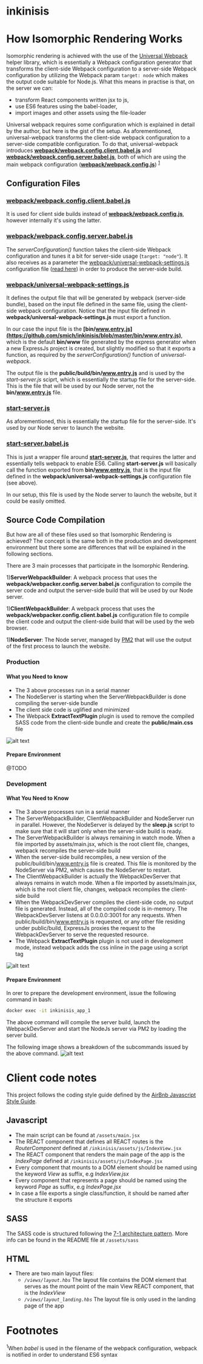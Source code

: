 # inkinisis

# How Isomorphic Rendering Works

Isomorphic rendering is achieved with the use of the [Universal Webpack](https://github.com/halt-hammerzeit/universal-webpack)
helper library, which is essentially a Webpack configuration generator that transforms the client-side Webpack configuration
to a server-side Webpack configuration by utilizing the Webpack param `target: node`  which makes the output code 
suitable for Node.js. What this means in practise is that, on the server we can:
- transform React components written jsx to js,
- use ES6 features using the babel-loader,
- import images and other assets using the file-loader

Universal webpack requires some configuration which is explained in detail by the author, but here is the gist of
the setup. As aforementioned, universal-webpack transforms the client-side webpack configuration to a server-side
compatible configuration. To do that, universal-webpack introduces 
**[webpack/webpack.config.client.babel.js](https://github.com/smich/inkinisis/blob/master/webpack/webpack.config.client.babel.js)** and 
**[webpack/webpack.config.server.babel.js](https://github.com/smich/inkinisis/blob/master/webpack/webpack.config.server.babel.js)**,
both of which are using the main webpack configuration 
(**[webpack/webpack.config.js](https://github.com/smich/inkinisis/blob/master/webpack/webpack.config.js)**)
<sup>[1](#webpack-babel-fn-notation)</sup>



## Configuration Files


### [webpack/webpack.config.client.babel.js](https://github.com/smich/inkinisis/blob/master/webpack/webpack.config.client.babel.js)

It is used for client side builds instead of **[webpack/webpack.config.js](https://github.com/smich/inkinisis/blob/master/webpack/webpack.config.js)**,
however internally it's using the latter.


### [webpack/webpack.config.server.babel.js](https://github.com/smich/inkinisis/blob/master/webpack/webpack.config.server.babel.js)

The *serverConfiguration()* function takes the client-side Webpack configuration and tunes it a bit for server-side 
usage (`target: "node"`). It also receives as a parameter the
[webpack/universal-webpack-settings.js](https://github.com/smich/inkinisis/blob/master/webpack/universal-webpack-settings.js)
configuration file ([read here](universal-webpack-settings)) in order to produce the server-side build. 


### <a name="universal-webpack-settings"></a> [webpack/universal-webpack-settings.js](https://github.com/smich/inkinisis/blob/master/webpack/universal-webpack-settings.js)

It defines the output file that will be generated by webpack (server-side bundle), based on the
input file defined in the same file, using the client-side webpack configuration. Notice that the input file defined
in **webpack/universal-webpack-settings.js** must export a function.

In our case the input file is the **[bin/www.entry.js](https://github.com/smich/inkinisis/blob/master/bin/www.entry.js)**,
which is the default **bin/www** file generated by the express generator when a new ExpressJs project is created, but
slightly modified so that it exports a function, as required by the *serverConfiguration()* function of *universal-webpack*.

The output file is the **public/build/bin/www.entry.js** and is used by the *start-server.js* sciprt, which is 
essentially the startup file for the server-side. This is the file that will be used by our Node server, not the
**bin/www.entry.js** file.


### <a name="start-server"></a> [start-server.js](https://github.com/smich/inkinisis/blob/master/start-server.js)

As aforementioned, this is essentially the startup file for the server-side. It's used by our Node server to launch
the website.


### [start-server.babel.js](https://github.com/smich/inkinisis/blob/master/start-server.babel.js)

This is just a wrapper file around [**start-server.js**](start-server), that requires the latter and essentially tells webpack to
enable ES6. Calling **start-server.js** will basically call the function exported from **bin/www.entry.js**, that is the
input file defined in the **webpack/universal-webpack-settings.js** configuration file (see above).
 
In our setup, this file is used by the Node server to launch the website, but it could be easily omitted.



## Source Code Compilation

But how are all of these files used so that Isomorphic Rendering is achieved? The concept is the same both in the 
production and development environment but there some are differences that will be explained in the following sections. 
 
There are 3 main processes that participate in the Isomorphic Rendering.

1)**ServerWebpackBuilder**: A webpack process that uses the **webpack/webpacker.config.server.babel.js** configuration 
to compile the server code and output the server-side build that will be used by our Node server.

1)**ClientWebpackBuilder**: A webpack process that uses the **webpack/webpacker.config.client.babel.js** configuration 
file to compile the client code and output the client-side build that will be used by the web browser.

1)**NodeServer**: The Node server, managed by [PM2](http://pm2.keymetrics.io/) that will use the output of the first 
process to launch the website.


### Production

#### What you Need to know

- The 3 above processes run in a serial manner
- The NodeServer is starting when the ServerWebpackBuilder is done compiling the server-side bundle
- The client side code is uglified and minimized
- The Webpack **ExtractTextPlugin** plugin is used to remove the compiled SASS code from the client-side bundle and
create the **public/main.css** file

![alt text][isomorphism-production]

#### Prepare Environment
@TODO


### Development

#### What You Need to Know

- The 3 above processes run in a serial manner
- The ServerWebpackBuilder, ClientWebpackBuilder and NodeServer run in parallel. However, the NodeServer is delayed by
 the **sleep.js** script to make sure that it will start only when the server-side build is ready.
- The ServerWebpackBuilder is always remaining in watch mode. When a file imported by assets/main.jsx, which is the root
client file, changes, webpack recompiles the server-side build
- When the server-side build recompiles, a new version of the public/build/bin/www.entry.js file is created. This file
is monitored by the NodeServer via PM2, which causes the NodeServer to restart.
- The ClientWebpackBuilder is actually the WebpackDevServer that always remains in watch mode. When a file imported 
by assets/main.jsx, which is the root client file, changes, webpack recompiles the client-side build
- When the WebpackDevServer compiles the client-side code, no output file is generated. Instead, all of the compiled
code is in-memory. The WebpackDevServer listens at 0.0.0.0:3001 for any requests. When public/build/bin/www.entry.js
is requested, or any other file residing under public/build, ExpressJs proxies the request to the WebpackDevServer to
serve the requested resource.
- The Webpack **ExtractTextPlugin** plugin is not used in development mode, instead webpack adds the css inline in the 
page using a script tag

![alt text][isomorphism-development]


#### Prepare Environment

In orer to prepare the development environment, issue the following command in bash:
```bash
docker exec -it inkinisis_app_1
```

The above command will compile the server build, launch the WebpackDevServer and start the NodeJs server via PM2 by 
loading the server build.

The following image shows a breakdown of the subcommands issued by the above command.
![alt text][env-cmd-development]

# Client code notes

This project follows the coding style guide defined by the [AirBnb Javascript Style Guide](https://github.com/airbnb/javascript).

## Javascript

- The main script can be found at `/assets/main.jsx`
- The REACT component that defines all REACT routes is the *RouterComponent* defined at `/inkinisis/assets/js/IndexView.jsx`
- The REACT component that renders the main page of the app is the *IndexPage* defined at `/inkinisis/assets/js/IndexPage.jsx`
- Every component that mounts to a DOM element should be named using the keyword *View* as suffix, e.g *IndexView.jsx*
- Every component that represents a page should be named using the keyword *Page* as suffix, e.g *IndexPage.jsx*
- In case a file exports a single class/function, it should be named after the structure it exports

## SASS

The SASS code is structured following the [7-1 architecture pattern](http://sass-guidelin.es/#architecture). More info
can be found in the README file at `/assets/sass`

## HTML

- There are two main layout files:
    - *`/views/layout.hbs`* The layout file contains the DOM element that serves as the mount point of the main View 
    REACT component, that is the *IndexView*
    - *`/views/layout_landing.hbs`* The layout file is only used in the landing page of the app
    
    
# Footnotes

<sup><a name="webpack-babel-fn-notation">1</a></sup>When *babel* is used in the filename of the webpack configuration, 
webpack is notified in order to understand ES6 syntax


[//]: # (Image References)

[isomorphism-production]: https://github.com/smich/inkinisis/raw/master/assets/img/readme/isomorphism-production.png "Isomorphism in Production Mode"
[isomorphism-development]: https://github.com/smich/inkinisis/raw/master/assets/img/readme/isomorphism-development.png "Isomorphism in Development Mode"
[env-cmd-development]: https://github.com/smich/inkinisis/raw/master/assets/img/readme/env-cmd-development.png "Development Environment Setup Command"
